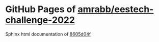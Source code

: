 GitHub Pages of [amrabb/eestech-challenge-2022](https://github.com/amrabb/eestech-challenge-2022.git)
===
Sphinx html documentation of [8605d04f](https://github.com/amrabb/eestech-challenge-2022/tree/8605d04fa7f0cba69f25fb6069be09edab26dd50)
